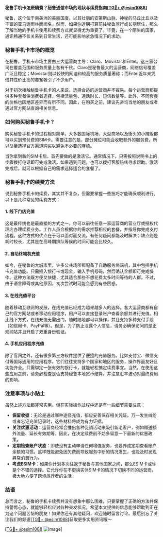 **秘鲁手机卡怎麽續費？秘鲁通信市场的现状与续费指南[[TG💪+ @esim1088](https://t.me/s/esim1088)]**

秘鲁，这个位于南美洲的美丽国度，以其壮丽的安第斯山脉、神秘的马丘比丘以及丰富的亚马逊雨林而闻名。然而，如果你近期打算前往秘鲁旅行或长期居住，那么了解当地的手机卡使用和续费方式就显得尤为重要了。毕竟，在一个陌生的国家，通讯畅通不仅关系到日常生活，还可能影响紧急情况下的求助。

### 秘鲁手机卡市场的概览

在秘鲁，手机卡市场主要由三大运营商主导：Claro、Movistar和Entel。这三家公司在覆盖范围和服务质量上各有千秋。Claro是秘鲁最大的运营商，网络信号覆盖广泛且稳定；Movistar则以较快的网速和较高的服务质量著称；而Entel近年来凭借其性价比高的套餐吸引了不少用户。

对于初次接触秘鲁手机卡的人来说，选择合适的运营商并不容易。每个运营商都提供多种套餐供消费者选择，包括流量包、通话时长、短信数量等。此外，不同套餐的价格也因地区差异而有所不同。因此，在购买之前，建议先咨询当地的朋友或者通过官方网站查询相关信息。

### 如何购买秘鲁手机卡？

购买秘鲁手机卡的过程相对简单。大多数国际机场、大型商场以及街头的小摊贩都可以买到预付费的SIM卡。需要注意的是，部分摊位可能会收取额外的服务费，所以尽量选择官方渠道购买以避免不必要的麻烦。

当你拿到新的SIM卡后，首先要做的是激活它。通常情况下，只需按照说明书上的步骤拨打电话即可完成激活。如果遇到问题，也可以拨打客服热线寻求帮助。激活完成后，就可以根据自己的需求选择适合的套餐了。

### 秘鲁手机卡的续费方法

说到秘鲁手机卡的续费，其实并不复杂，但需要掌握一些技巧才能确保顺利进行。以下是几种常见的续费方式：

#### 1. 线下门店充值

这是最传统也是最直接的方式之一。你可以前往任意一家运营商的营业厅或授权代理店办理续费业务。工作人员会根据你的需求推荐相应的套餐，并指导你完成支付流程。这种方式的优点在于可以面对面交流，有任何疑问都能及时解决；缺点则是耗时较长，尤其是在高峰期排队等候的时间可能会比较久。

#### 2. 自助终端机充值

如今，在秘鲁的大城市里，许多公共场所都配备了自助服务终端机，其中包括手机卡充值功能。只需插入银行卡或现金，输入手机号码，然后确认金额即可完成操作。这种方法既方便又快捷，尤其适合那些不想花费太多时间等待的人群。不过，由于语言障碍或其他原因，初次尝试时可能会感到有些困惑。

#### 3. 在线充值平台

随着移动互联网的发展，在线充值已经成为越来越多人的选择。各大运营商都有自己的官方网站或者移动应用程序，用户可以直接登录账户查看余额并进行充值。相比线下方式，在线充值无需出门，随时随地都可以操作，并且支持多种支付手段（如信用卡、PayPal等）。但是，为了防止泄露个人信息，请务必确保访问的是正规网站并且开启了双重身份验证。

#### 4. 手机应用程序充值

除了官网之外，还有很多第三方软件提供了便捷的充值服务。比如支付宝、微信支付等国际通用的应用程序，它们往往支持多个国家和地区的服务，操作界面友好且功能齐全。只需绑定一张有效的银行卡，就能轻松搞定续费事宜。当然，在使用这些应用之前，请务必检查是否支持秘鲁本地货币结算，并注意汇率波动对最终费用的影响。

### 注意事项与小贴士

虽然上述方法都非常实用，但在实际操作过程中还是有一些细节需要注意：

- **保留收据**：无论是通过哪种途径充值，都应妥善保存相关凭证。万一发生纠纷或者忘记充值记录时，这些材料将成为有力证据。
- **关注优惠活动**：运营商经常会推出各种促销活动来吸引新老客户，例如赠送额外流量、延长有效期等。因此，在决定续费前不妨多留意一下最新的优惠政策。
- **定期检查账户状态**：即使没有主动申请任何增值服务，也要养成定期查看账户余额的习惯。这样既能避免因欠费而导致服务中断的情况发生，也能及时发现异常消费行为。
- **考虑ESIM卡**：如果你计划多次往返于秘鲁与其他国家之间，那么ESIM卡或许是个不错的选择。它允许你在不更换实体SIM卡的情况下切换不同的运营商，极大地方便了跨境旅行者的生活。

### 结语

总而言之，秘鲁的手机卡续费并没有想象中那么困难，只要掌握了正确的方法并保持警惕心态，就能够轻松应对各种突发状况。希望本文提供的信息能够帮助到正在为这个问题苦恼的朋友！如果你还有其他疑问，欢迎随时留言讨论。最后别忘了关注我们的频道[[TG💪+ @esim1088](https://t.me/s/esim1088)]获取更多实用资讯哦～ 

[[TG💪+ @esim1088](https://t.me/s/esim1088) ![Image](https://i.postimg.cc/4NQfJmqS/Snipaste-2025-05-13-00-14-12.png)]